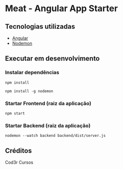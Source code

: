 # Meat - Angular App Starter

## Tecnologias utilizadas
* [Angular](https://angular.io/)
* [Nodemon](https://nodemon.io/)

## Executar em desenvolvimento

### Instalar dependências
`npm install`

`npm install -g nodemon`

### Startar Frontend (raiz da aplicação)
`npm start`

### Startar Backend (raiz da aplicação)
`nodemon --watch backend backend/dist/server.js`

## Créditos
Cod3r Cursos
